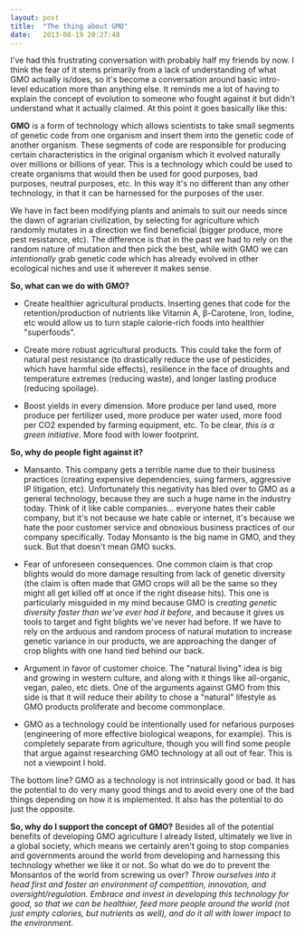 ```yaml
---
layout: post
title:  "The thing about GMO"
date:   2013-08-19 20:27:40
---
```


I've had this frustrating conversation with probably half my friends by now.  I think the fear of it stems primarily from a lack of understanding of what GMO actually is/does, so it's become a conversation around basic intro-level education more than anything else.  It reminds me a lot of having to explain the concept of evolution to someone who fought against it but didn't understand what it actually claimed.  At this point it goes basically like this:

**GMO** is a form of technology which allows scientists to take small segments of genetic code from one organism and insert them into the genetic code of another organism.  These segments of code are responsible for producing certain characteristics in the original organism which it evolved naturally over millions or billions of year.  This is a technology which could be used to create organisms that would then be used for good purposes, bad purposes, neutral purposes, etc.  In this way it's no different than any other technology, in that it can be harnessed for the purposes of the user.

We have in fact been modifying plants and animals to suit our needs since the dawn of agrarian civilization, by selecting for agriculture which randomly mutates in a direction we find beneficial (bigger produce, more pest resistance, etc).  The difference is that in the past we had to rely on the random nature of mutation and then pick the best, while with GMO we can *intentionally* grab genetic code which has already evolved in other ecological niches and use it wherever it makes sense.  

**So, what can we do with GMO?**

* Create healthier agricultural products.  Inserting genes that code for the retention/production of nutrients like Vitamin A, β-Carotene, Iron, Iodine, etc would allow us to turn staple calorie-rich foods into healthier "superfoods".

* Create more robust agricultural products.  This could take the form of natural pest resistance (to drastically reduce the use of pesticides, which have harmful side effects), resilience in the face of droughts and temperature extremes (reducing waste), and longer lasting produce (reducing spoilage).

* Boost yields in every dimension.  More produce per land used, more produce per fertilizer used, more produce per water used, more food per CO2 expended by farming equipment, etc.  To be clear, *this is a green initiative*.  More food with lower footprint.


**So, why do people fight against it?**

* Mansanto.  This company gets a terrible name due to their business practices (creating expensive dependencies, suing farmers, aggressive IP litigation, etc).  Unfortunately this negativity has bled over to GMO as a general technology, because they are such a huge name in the industry today.  Think of it like cable companies... everyone hates their cable company, but it's not because we hate cable or internet, it's because we hate the poor customer service and obnoxious business practices of our company specifically.  Today Monsanto is the big name in GMO, and they suck.  But that doesn't mean GMO sucks.

* Fear of unforeseen consequences.  One common claim is that crop blights would do more damage resulting from lack of genetic diversity (the claim is often made that GMO crops will all be the same so they might all get killed off at once if the right disease hits).  This one is particularly misguided in my mind because GMO is *creating genetic diversity faster than we've ever had it before,* and because it gives us tools to target and fight blights we've never had before.  If we have to rely on the arduous and random process of natural mutation to increase genetic variance in our products, we are approaching the danger of crop blights with one hand tied behind our back.

* Argument in favor of customer choice.  The "natural living" idea is big and growing in western culture, and along with it things like all-organic, vegan, paleo, etc diets.  One of the arguments against GMO from this side is that it will reduce their ability to chose a "natural" lifestyle as GMO products proliferate and become commonplace.

* GMO as a technology could be intentionally used for nefarious purposes (engineering of more effective biological weapons, for example).  This is completely separate from agriculture, though you will find some people that argue against researching GMO technology at all out of fear.  This is not a viewpoint I hold.

The bottom line?  GMO as a technology is not intrinsically good or bad.  It has the potential to do very many good things and to avoid every one of the bad things depending on how it is implemented.  It also has the potential to do just the opposite.  

**So, why do I support the concept of GMO?**
Besides all of the potential benefits of developing GMO agriculture I already listed, ultimately we live in a global society, which means we certainly aren't going to stop companies and governments around the world from developing and harnessing this technology whether we like it or not.  So what do we do to prevent the Monsantos of the world from screwing us over?  *Throw ourselves into it head first and foster an environment of competition, innovation, and oversight/regulation.  Embrace and invest in developing this technology for good, so that we can be healthier, feed more people around the world (not just empty calories, but nutrients as well), and do it all with lower impact to the environment.*